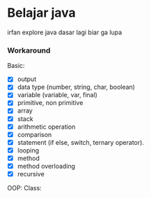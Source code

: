 # Belajar java
irfan explore java dasar lagi biar ga lupa

### Workaround
Basic:
- [x] output
- [x] data type (number, string, char, boolean)
- [x] variable (variable, var, final)
- [x] primitive, non primitive
- [x] array
- [x] stack
- [x] arithmetic operation
- [x] comparison
- [x] statement (if else, switch, ternary operator).
- [x] looping
- [x] method
- [x] method overloading
- [x] recursive

OOP:
Class:
